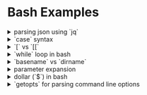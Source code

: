 # Bash Examples


<details>

<summary>parsing json using `jq`</summary>

# parsing json using `jq`

1. `.` is the most basic filter, the identity filter. It returns the input unchanged except it will pretty format the json.
2. `.[]` is an array iterator, it will iterate over all the elements of the array. To access an individual element at index `i` one can do:

```bash
echo $someJson | jq '.[1]'
```

3. `.foo` is a field accessor. It returns the value of the key `foo` from the json object.

```bash
echo $someJson | jq '.foo'
```

4. One can chain filtering operation using `|` pipe operator:

```bash
echo $someJson | jq '.[] | .foo | .[] | .bar.zoo'
```

5. `jq` also has builtin functions like:

```bash
echo $someJson | jq '.[] | length' # this returns the length of each element of the array
echo $someJson | jq '. | keys' # this returns the keys inside the json object
echo $someJson | jq '.[] | select(.foo.bar == "baz")' # this filters the elements of the array and selects only those whose `foo.bar` is `baz`
echo $someJson | jq 'map(select(.foo.bar == "baz"))' # same as above except map function is used to iterate through all elements of array
```

6. For more details refer [here](https://jqlang.github.io/jq/manual/)

</details>

<details>

<summary>`case` syntax</summary>

# `case` syntax

```bash
# file named case.sh
#!/bin/bash

# case <expression> in
case $1 in
# pattern)
"one")
	# if matches do something
	echo "one"
	;; # used to end the block
"two")
	# if this block matches do something
	echo "two"
	;;
*)
	# if nothing matches
	echo "default"
	;;
esac # end of case block
```

```bash
❯ bash case.sh one
one

❯ bash case.sh four
default
```

</details>

<details>

<summary>`[` vs `[[`</summary>

# `[` vs `[[`

`[[` is bash's improvement to the `[` command. It has several enchancements. Read more [here](https://mywiki.wooledge.org/BashFAQ/031), [here](https://stackoverflow.com/questions/3427872/whats-the-difference-between-and-in-bash)

```bash
# no need to quote to prevent word splitting
if [[ -f $file ]]; then
    ...

# with `[`, we need to quote variables to prevent word splitting
if [ -f "$file" ]; then
    ...

# can use && and || operator for complex commands
# can also use < and > operator for string comparisons
if [[ -z $file && -f $file ]]; then
    ...

# as opposed to, `[` is a regular command and && or ||
# or < or > cannot be passed to it
if [ -z $file ] && [ -f $file ]; then
    ...

# has a operator for regex pattern matching
if [[ $file =~ ^file[0-9]+$ ]]; then
    ...

# allows for pattern matching and globbing
if [[ $input = y* ]]; then
    ...
```

</details>

<details>

<summary>`while` loop in bash</summary>

# `while` loop in bash

- `while` loop syntax:

```bash

while [condition]; do
    [commands]
done;
```

- with `break` and `continue` keywords
  - One can also use `break [n]` or `continue [n]`. This allows you to exit multiple nested loops at once, where `n` is the number of loops/levels to exit out of.

```bash
while [condition]; do
    [commands]
    break
done
```

```bash
for i in {1..3}; do
	echo "Outer loop: $i"
	for j in {1..3}; do
		echo "  Inner loop: $j"
		if [[ $i -eq 2 && $j -eq 2 ]]; then
			break 2 # Break out of both loops
		fi
	done
done
```

- Using `while` loop with pipe operator
  - In the statement `lhs | rhs`, the `rhs` statement runs in a separate subshell. The variables created or updated in the `rhs` statement do not propogate to the parent process.

</details>

<details>

<summary>`basename` vs `dirname`</summary>

# `basename` vs `dirname`

1. `basename`: command extracts the filename from a given path. It essentially returns the last component of the path.

```bash
echo $(basename "/usr/bin/basename.sh")
# basename.sh
```

2. `dirname`: command extracts the directory portion from a given path. It essentially returns all the component of the path except the last one.

```bash
echo $(dirname "/usr/bin/basename.sh")
# /usr/bin
```

</details>

<details>

<summary>parameter expansion</summary>

# parameter expansion

The `$` character is used in parameter expansion, command substitution and arithemtic expansion.

1. parameter expansion: `${parameter}`
2. command substitution: `$(command)`
3. arithemtic expansion: `$((expression))`

## Examples:

```bash

# parameter expansion example

# ${parameter:-word}: If parameter is null or unset, then word is substituted, otherwise the value of parameter is substituted.

param="Hello world"
echo $param
# Hello world
echo ${param:-"default"}
# Hello world

param=""
echo $param
#
echo ${param:-"new default"}
# new default
echo $param #notice param is still null
#

# ${parameter:=word}: If parameter is null or unset, then word is assigned to parameter, the value of parameter is then substituted.
param=""
echo ${param:='default'}
# default
echo $param # notice now default is assigned to param
# default

# ${parameter:+word}: If parameter is null or unset, then nothing is substituted, otherwise the expansion of word is substituted.
param=""
echo ${param:+'default'} # notice this prints nothing as param is empty
#
param="hello world"
echo ${param:+'new default'} # notice this prints new default even though param is non empty
# new default

# ${parameter#word}: If parameter does not start with word, then nothing is substituted, otherwise the shortest match is substituted.
param="ooooworld"
echo ${param#*o}
# oooworld

# ${parameter##word}: If parameter does not start with word, then nothing is substituted, otherwise the longest match is substituted.
param="ooooworld"
echo ${param##*o}
# rld

# ${parameter%word}: If parameter does not end with word, then nothing is substituted, otherwise the shortest match is substituted.
param="helloooo"
echo ${param%o*}
# hellooo

# ${parameter%%word}: If parameter does not end with word, then nothing is substituted, otherwise the longest match is substituted.
param="helloooo"
echo ${param%%o*}
# hell

# ${parameter:?word}: If parameter is null or unset, then word is written to standard error, otherwise the value of parameter is substituted.
param=""
echo ${param:?'error message'} || true # notice that this throws error and prints the error message
# ./parameter-expansion.sh: line 30: param: error message
```

</details>

<details>

<summary>dollar (`$`) in bash</summary>

# dollar (`$`) in bash

1. `$` used to reference variables. Inside double quotes use `${variable_name}`, useful for when `$names` instead do `${name}s`.

```bash
❯ name=javascript
❯ echo $name
javascript
❯ echo "the language name is ${name}"
the language name is javascript
```

2. `$#` number of parameters passed to a function, `$1`, `$2`, ... refer positional parameters

```bash

# somefile.sh
#!/bin/sh
showDollar() {
	echo "Number of parameters passed: " "$#"

	echo "First parameter: " "$1"
	echo "Second parameter: " "$2"
}

# ❯ ./somefile.sh
# Number of parameters passed:  4
# First parameter:  one
# Second parameter:  two
```

3. `"$*"` and `"$@"`, both refers to all parameters passed to a function. `"$@"` is an array of all parameters passed to a function i.e. `("hello", "world new", "third")`. `"$*"` is an IFS, internal field separated paramters i.e. `hello world new third`. Double quotes are important, without double quote, it splits the parameters at IFS.

```bash

# somefile.sh
#!/bin/sh
starArgs() {
	for arg in "$*"; do
		echo "$arg"
	done
}

atArgs() {
	for arg in "$@"; do
		echo "$arg"
	done
}

starArgsWithoutQuotes() {
	for arg in $*; do
		echo "$arg"
	done
}

atArgsWithoutQuotes() {
	for arg in $@; do
		echo "$arg"
	done
}

echo printing starArgs
starArgs one "two three" four

echo printing atArgs
atArgs one "two three" four

echo printing starArgsWithoutQuotes
starArgsWithoutQuotes one "two three" four

echo printing atArgsWithoutQuotes
atArgsWithoutQuotes one "two three" four

# ❯ ./somefile.sh
# printing starArgs
# one two three four
# printing atArgs
# one
# two three
# four
# printing starArgsWithoutQuotes
# one
# two
# three
# four
# printing atArgsWithoutQuotes
# one
# two
# three
# four
```

4. `$?` exit code of last command. If `0`, command was successful, anything else, the command failed.

```bash
❯ echo $?
0
```

5. `$$` process id of current shell

```bash
❯ echo $$
40270
```

6. `$!` process id of last background command
7. `$_` last parameter of previous command

```bash
❯ echo hello world
hello world
❯ echo $_
world
```

8. `$-` represents the current options or flags that are set for the shell. It contains a series of letters, each representing a specific option or setting.

```bash
❯ echo $-
569JNRXZghiklms
```

</details>

<details>

<summary>`getopts` for parsing command line options</summary>

# `getopts` for parsing command line options

- Use `getopts` to accept and parse options from command line. For example: `some_cmnd -f -d -x type`
- The flags are defined by `":a:b:c:"` string, this string is defined after `getopts` command.
- The colon after a letter tells that this particular flag expects an argument.
- The colon at the beginning of the string gives an option to customize the error messages, for when user passes an invalid flag or doesn't pass a required argument.
- `getopts` is fairly limited in terms of flexibility and options. For example, you can only create flags with single letter. To show help for the parameters, write a custom function which is printed when someone passes an invalid argument.

  ```bash

  show_help() {
    echo "Usage: $0 -a <arg1> -b <arg2>"
    echo "Options:"
    echo "   -a: first integer"
    echo "   -b: second integer"
  }

  while getopts ":a:b:" opt; do
    case "$opt" in
    a)
      A="$OPTARG"
      ;;
    b)
      B="$OPTARG"
      ;;
    \?)
      echo "Invalid flag passed. Allowed flags -a and -b"
      show_help
      ;;
    :)
      echo "Not a valid flag passed. Allowed flags -a and -b"
      show_help
      ;;
    esac
  done

  if [[ -n "$A" && -n "$B" ]]; then
    echo "Sum="$((A + B))
  fi
  ```

</details>